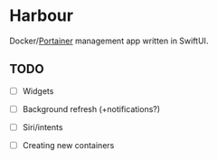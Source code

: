 # Harbour
Docker/[Portainer](https://portainer.io) management app written in SwiftUI.

## TODO
- [ ] Widgets
- [ ] Background refresh (+notifications?)
- [ ] Siri/intents
- [ ] Creating new containers

